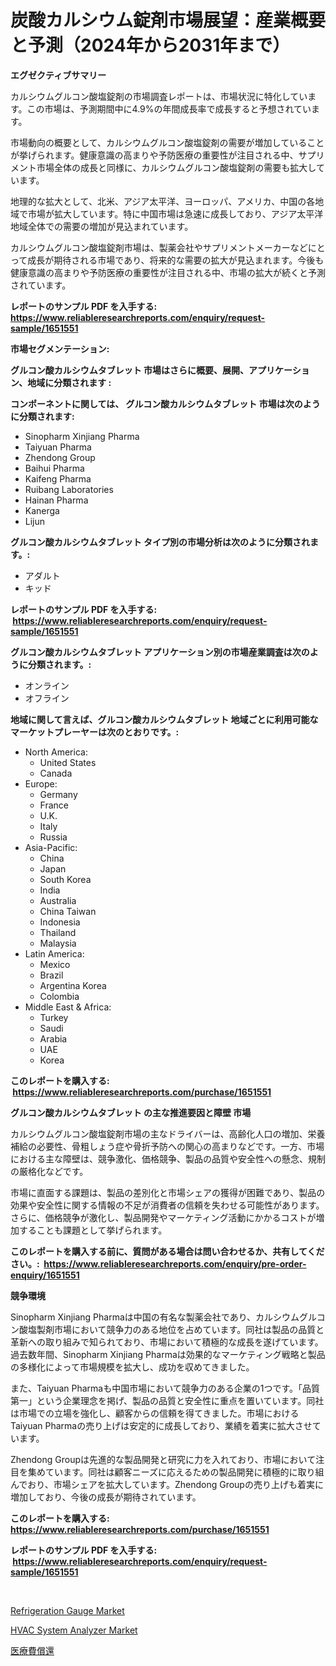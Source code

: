 <p><h1>炭酸カルシウム錠剤市場展望：産業概要と予測（2024年から2031年まで）</h1></p><p><strong>エグゼクティブサマリー</strong></p>
<p><p>カルシウムグルコン酸塩錠剤の市場調査レポートは、市場状況に特化しています。この市場は、予測期間中に4.9%の年間成長率で成長すると予想されています。</p><p>市場動向の概要として、カルシウムグルコン酸塩錠剤の需要が増加していることが挙げられます。健康意識の高まりや予防医療の重要性が注目される中、サプリメント市場全体の成長と同様に、カルシウムグルコン酸塩錠剤の需要も拡大しています。</p><p>地理的な拡大として、北米、アジア太平洋、ヨーロッパ、アメリカ、中国の各地域で市場が拡大しています。特に中国市場は急速に成長しており、アジア太平洋地域全体での需要の増加が見込まれています。</p><p>カルシウムグルコン酸塩錠剤市場は、製薬会社やサプリメントメーカーなどにとって成長が期待される市場であり、将来的な需要の拡大が見込まれます。今後も健康意識の高まりや予防医療の重要性が注目される中、市場の拡大が続くと予測されています。</p></p>
<p><strong>レポートのサンプル PDF を入手する: <a href="https://www.reliableresearchreports.com/enquiry/request-sample/1651551">https://www.reliableresearchreports.com/enquiry/request-sample/1651551</a></strong></p>
<p><strong>市場セグメンテーション:</strong></p>
<p><strong> グルコン酸カルシウムタブレット 市場はさらに概要、展開、アプリケーション、地域に分類されます :</strong></p>
<p><strong>コンポーネントに関しては、 グルコン酸カルシウムタブレット 市場は次のように分類されます: &nbsp;</strong></p>
<p><ul><li>Sinopharm Xinjiang Pharma</li><li>Taiyuan Pharma</li><li>Zhendong Group</li><li>Baihui Pharma</li><li>Kaifeng Pharma</li><li>Ruibang Laboratories</li><li>Hainan Pharma</li><li>Kanerga</li><li>Lijun</li></ul></p>
<p><strong> グルコン酸カルシウムタブレット タイプ別の市場分析は次のように分類されます。:</strong></p>
<p><ul><li>アダルト</li><li>キッド</li></ul></p>
<p><strong>レポートのサンプル PDF を入手する: &nbsp;<a href="https://www.reliableresearchreports.com/enquiry/request-sample/1651551">https://www.reliableresearchreports.com/enquiry/request-sample/1651551</a></strong></p>
<p><strong> グルコン酸カルシウムタブレット アプリケーション別の市場産業調査は次のように分類されます。:</strong></p>
<p><ul><li>オンライン</li><li>オフライン</li></ul></p>
<p><strong>地域に関して言えば、グルコン酸カルシウムタブレット 地域ごとに利用可能なマーケットプレーヤーは次のとおりです。:</strong></p>
<p><ul>
    <li>
        North America:
        <ul>
            <li>United States</li>
            <li>Canada</li>
        </ul>
    </li>
    <li>
        Europe:
        <ul>
            <li>Germany</li>
            <li>France</li>
            <li>U.K.</li>
            <li>Italy</li>
            <li>Russia</li>
        </ul>
    </li>
    <li>
        Asia-Pacific:
        <ul>
            <li>China</li>
            <li>Japan</li>
            <li>South Korea</li>
            <li>India</li>
            <li>Australia</li>
            <li>China Taiwan</li>
            <li>Indonesia</li>
            <li>Thailand</li>
            <li>Malaysia</li>
        </ul>
    </li>
    <li>
        Latin America:
        <ul>
            <li>Mexico</li>
            <li>Brazil</li>
            <li>Argentina Korea</li>
            <li>Colombia</li>
        </ul>
    </li>
    <li>
        Middle East & Africa:
        <ul>
            <li>Turkey</li>
            <li>Saudi</li>
            <li>Arabia</li>
            <li>UAE</li>
            <li>Korea</li>
        </ul>
    </li>
    </ul></p>
<p><strong>このレポートを購入する: &nbsp;<a href="https://www.reliableresearchreports.com/purchase/1651551">https://www.reliableresearchreports.com/purchase/1651551</a></strong></p>
<p><strong>グルコン酸カルシウムタブレット の主な推進要因と障壁 市場</strong></p>
<p><p>カルシウムグルコン酸塩錠剤市場の主なドライバーは、高齢化人口の増加、栄養補給の必要性、骨粗しょう症や骨折予防への関心の高まりなどです。一方、市場における主な障壁は、競争激化、価格競争、製品の品質や安全性への懸念、規制の厳格化などです。</p><p>市場に直面する課題は、製品の差別化と市場シェアの獲得が困難であり、製品の効果や安全性に関する情報の不足が消費者の信頼を失わせる可能性があります。さらに、価格競争が激化し、製品開発やマーケティング活動にかかるコストが増加することも課題として挙げられます。</p></p>
<p><strong>このレポートを購入する前に、質問がある場合は問い合わせるか、共有してください。:&nbsp; <a href="https://www.reliableresearchreports.com/enquiry/pre-order-enquiry/1651551">https://www.reliableresearchreports.com/enquiry/pre-order-enquiry/1651551</a></strong></p>
<p><strong>競争環境</strong></p>
<p><p>Sinopharm Xinjiang Pharmaは中国の有名な製薬会社であり、カルシウムグルコン酸塩製剤市場において競争力のある地位を占めています。同社は製品の品質と革新への取り組みで知られており、市場において積極的な成長を遂げています。過去数年間、Sinopharm Xinjiang Pharmaは効果的なマーケティング戦略と製品の多様化によって市場規模を拡大し、成功を収めてきました。</p><p>また、Taiyuan Pharmaも中国市場において競争力のある企業の1つです。「品質第一」という企業理念を掲げ、製品の品質と安全性に重点を置いています。同社は市場での立場を強化し、顧客からの信頼を得てきました。市場におけるTaiyuan Pharmaの売り上げは安定的に成長しており、業績を着実に拡大させています。</p><p>Zhendong Groupは先進的な製品開発と研究に力を入れており、市場において注目を集めています。同社は顧客ニーズに応えるための製品開発に積極的に取り組んでおり、市場シェアを拡大しています。Zhendong Groupの売り上げも着実に増加しており、今後の成長が期待されています。</p></p>
<p><strong>このレポートを購入する: &nbsp; <a href="https://www.reliableresearchreports.com/purchase/1651551">https://www.reliableresearchreports.com/purchase/1651551</a></strong></p>
<p><strong>レポートのサンプル PDF を入手する: &nbsp;<a href="https://www.reliableresearchreports.com/enquiry/request-sample/1651551">https://www.reliableresearchreports.com/enquiry/request-sample/1651551</a></strong><strong></strong></p>
<p>&nbsp;</p>
<p><p><a href="https://github.com/juancolorado15/Market-Research-Report-List-2/blob/main/refrigeration-gauge-market.md">Refrigeration Gauge Market</a></p><p><a href="https://github.com/dx0328/Market-Research-Report-List-2/blob/main/hvac-system-analyzer-market.md">HVAC System Analyzer Market</a></p><p><a href="https://medium.com/@lewisbechtelar1964/%E5%8C%BB%E7%99%82%E8%B2%BB%E9%82%84%E4%BB%98%E5%B8%82%E5%A0%B4-%E5%B8%82%E5%A0%B4%E3%82%B7%E3%82%A7%E3%82%A2-%E5%B8%82%E5%A0%B4%E5%8B%95%E5%90%91-%E5%B0%86%E6%9D%A5%E3%81%AE%E6%88%90%E9%95%B7%E3%82%92%E6%8E%A2%E3%82%8B-f2b5865a697f">医療費償還</a></p></p>